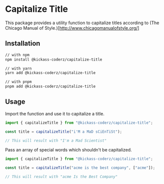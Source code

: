 # Capitalize Title

This package provides a utility function to capitalize titles according to (The Chicago Manual of Style.)[http://www.chicagomanualofstyle.org/]

## Installation

```bash
// with npm
npm install @kickass-coderz/capitalize-title

// with yarn
yarn add @kickass-coderz/capitalize-title

// with pnpm
pnpm add @kickass-coderz/capitalize-title
```

## Usage

Import the function and use it to capitalize a title.

```ts
import { capitalizeTitle } from "@kickass-coderz/capitalize-title";

const title = capitalizeTitle("i'M a MaD sCiEnTiSt");

// This will result with "I'm a Mad Scientist"
```

Pass an array of special words which shouldn't be capitalized.

```ts
import { capitalizeTitle } from "@kickass-coderz/capitalize-title";

const title = capitalizeTitle("acme is the best company", ["acme"]);

// This will result with "acme Is the Best Company"
```
